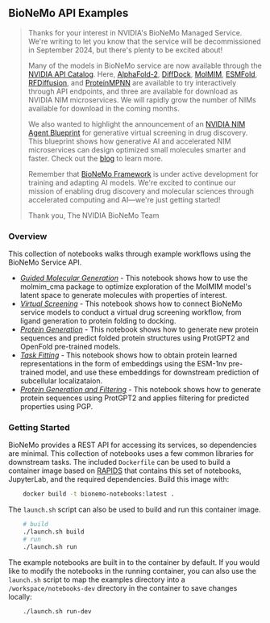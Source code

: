 ## BioNeMo API Examples

> Thanks for your interest in NVIDIA's BioNeMo Managed Service. We're writing to let you know that the service will be decommissioned in September 2024, but there's plenty to be excited about! 
> 
> Many of the models in BioNeMo service are now available through the [NVIDIA API Catalog](https://build.nvidia.com/explore/biology). Here, [AlphaFold-2](https://build.nvidia.com/deepmind/alphafold2), [DiffDock](https://build.nvidia.com/mit/diffdock), [MolMIM](https://build.nvidia.com/nvidia/molmim-generate), [ESMFold](https://build.nvidia.com/meta/esmfold), [RFDiffusion](https://build.nvidia.com/ipd/rfdiffusion), and [ProteinMPNN](https://build.nvidia.com/ipd/proteinmpnn) are available to try interactively through API endpoints, and three are available for download as NVIDIA NIM microservices. We will rapidly grow the number of NIMs available for download in the coming months.
> 
> We also wanted to highlight the announcement of an [NVIDIA NIM Agent Blueprint](https://build.nvidia.com/nvidia/generative-virtual-screening-for-drug-discovery) for generative virtual screening in drug discovery. This blueprint shows how generative AI and accelerated NIM microservices can design optimized small molecules smarter and faster. Check out the [blog](https://blogs.nvidia.com/blog/nvidia-nim-agent-blueprint-virtual-screening/) to learn more.
> 
> Remember that [BioNeMo Framework](https://catalog.ngc.nvidia.com/orgs/nvidia/teams/clara/containers/bionemo-framework) is under active development for training and adapting AI models. We're excited to continue our mission of enabling drug discovery and molecular sciences through accelerated computing and AI—we're just getting started!
> 
> Thank you,
> The NVIDIA BioNeMo Team


### Overview
This collection of notebooks walks through example workflows using the BioNeMo Service API.

 - *[Guided Molecular Generation](notebooks/cma_custom_oracles.ipynb)* - This notebook shows how to use the molmim_cma package to optimize exploration of the MolMIM model's latent space to generate molecules with properties of interest.
 - *[Virtual Screening](notebooks/virtual-screening-pipeline.ipynb)* - This notebook shows how to connect BioNeMo service models to conduct a virtual drug screening workflow, from ligand generation to protein folding to docking.
 - *[Protein Generation](notebooks/protein-generation-pipeline.ipynb)* - This notebook shows how to generate new protein sequences and predict folded protein structures using ProtGPT2 and OpenFold pre-trained models.
 - *[Task Fitting](notebooks/task-fitting-predictor.ipynb)* - This notebook shows how to obtain protein learned representations in the form of embeddings using the ESM-1nv pre-trained model, and use these embeddings for downstream prediction of subcellular localizataion.
 - *[Protein Generation and Filtering](notebooks/protein-generation-and-filtering.ipynb)* - This notebook shows how to generate protein sequences using ProtGPT2 and applies filtering for predicted properties using PGP.

### Getting Started

BioNeMo provides a REST API for accessing its services, so dependencies are minimal.
This collection of notebooks uses a few common libraries for downstream tasks.
The included `Dockerfile` can be used to build a container image based on [RAPIDS](https://rapids.ai) that contains this set of notebooks, JupyterLab, and the required dependencies.  Build this image with:

```bash
    docker build -t bionemo-notebooks:latest .
```
The `launch.sh` script can also be used to build and run this container image.

```bash
    # build
    ./launch.sh build
    # run
    ./launch.sh run
```
The example notebooks are built in to the container by default.  If you would like to modify the notebooks in the running container, you can also use the `launch.sh` script to map the examples directory into a `/workspace/notebooks-dev` directory in the container to save changes locally:

```bash
    ./launch.sh run-dev
```
